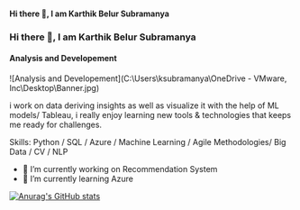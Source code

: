 #### Hi there 👋, I am  Karthik Belur Subramanya
### Hi there 👋, I am  Karthik Belur Subramanya
#### Analysis and Developement
![Analysis and Developement](C:\Users\ksubramanya\OneDrive - VMware, Inc\Desktop\Banner.jpg)

i work on data deriving insights as well as visualize it with the help of ML models/ Tableau, i really enjoy learning new tools & technologies that keeps me ready for challenges.

Skills: Python / SQL / Azure / Machine Learning / Agile Methodologies/ Big Data / CV / NLP

- 🔭 I’m currently working on Recommendation System 
- 🌱 I’m currently learning Azure 






 
[![Anurag's GitHub stats](https://github-readme-stats.vercel.app/api?username=karthik805)](https://github.com/karthik805/github-readme-stats) 
